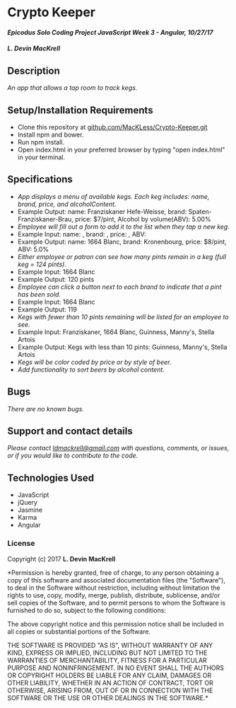 # Crypto Keeper

#### _Epicodus Solo Coding Project JavaScript Week 3 - Angular, 10/27/17_

#### _**L. Devin MacKrell**_

## Description

_An app that allows a tap room to track kegs._

## Setup/Installation Requirements

* Clone this repository at [github.com/MacKLess/Crypto-Keeper.git](https://github.com/MacKLess/Crypto-Keeper.git)
* Install npm and bower.
* Run npm install.
* Open index.html in your preferred browser by typing "open index.html" in your terminal.

## Specifications

* _App displays a menu of available kegs. Each keg includes: name, brand, price, and alcoholContent._
* Example Output: name: Franziskaner Hefe-Weisse, brand: Spaten-Franziskaner-Brau, price: $7/pint, Alcohol by volume(ABV): 5.00%
* _Employee will fill out a form to add it to the list when they tap a new keg._
* Example Input: name: , brand: , price: , ABV:
* Example Output: name: 1664 Blanc, brand: Kronenbourg, price: $8/pint, ABV: 5.0%
* _Either employee or patron can see how many pints remain in a keg (full keg = 124 pints)._
* Example Input: 1664 Blanc
* Example Output: 120 pints
* _Employee can click a button next to each brand to indicate that a pint has been sold._
* Example Input: 1664 Blanc
* Example Output: 119
* _Kegs with fewer than 10 pints remaining will be listed for an employee to see._
* Example Input: Franziskaner, 1664 Blanc, Guinness, Manny's, Stella Artois
* Example Output: Kegs with less than 10 pints: Guinness, Manny's, Stella Artois
* _Kegs will be color coded by price or by style of beer._
* _Add functionality to sort beers by alcohol content._

<!-- ## Further Exploration

* _Additional functionality that I'd like to include with more time:_
* Age calculators for all 7 planets (including Pluto).
* Health factors that can impact longevity like smoking, inactivity, persistent health conditions.
* Effects of pressure and other factors that impact longevity known to be present as differing planetary conditions (temperature, atmospheric conditions, etc.). -->

## Bugs

_There are no known bugs._

## Support and contact details

_Please contact [ldmackrell@gmail.com](mailto:ldmackrell@gmail.com) with questions, comments, or issues, or if you would like to contribute to the code._

## Technologies Used

* JavaScript
* jQuery
* Jasmine
* Karma
* Angular

### License

Copyright (c) 2017 **L. Devin MacKrell**

*Permission is hereby granted, free of charge, to any person obtaining a copy
of this software and associated documentation files (the "Software"), to deal
in the Software without restriction, including without limitation the rights
to use, copy, modify, merge, publish, distribute, sublicense, and/or sell
copies of the Software, and to permit persons to whom the Software is
furnished to do so, subject to the following conditions:

The above copyright notice and this permission notice shall be included in all
copies or substantial portions of the Software.

THE SOFTWARE IS PROVIDED "AS IS", WITHOUT WARRANTY OF ANY KIND, EXPRESS OR
IMPLIED, INCLUDING BUT NOT LIMITED TO THE WARRANTIES OF MERCHANTABILITY,
FITNESS FOR A PARTICULAR PURPOSE AND NONINFRINGEMENT. IN NO EVENT SHALL THE
AUTHORS OR COPYRIGHT HOLDERS BE LIABLE FOR ANY CLAIM, DAMAGES OR OTHER
LIABILITY, WHETHER IN AN ACTION OF CONTRACT, TORT OR OTHERWISE, ARISING FROM,
OUT OF OR IN CONNECTION WITH THE SOFTWARE OR THE USE OR OTHER DEALINGS IN THE
SOFTWARE.*
